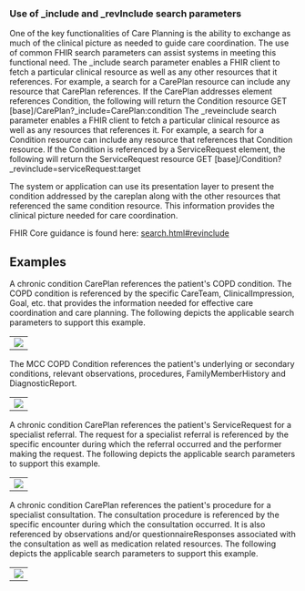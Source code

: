 ### Use of _include and _revInclude search parameters 

One of the key functionalities of Care Planning is the ability to exchange as much of the clinical picture as needed to guide care coordination. The use of common FHIR search parameters can assist systems in meeting this functional need. 
The _include search parameter enables a FHIR client to fetch a particular clinical resource as well as  any other resources that it references. For example, a search for a CarePlan resource can include any resource that CarePlan references. If the CarePlan addresses element references Condition, the following will return the Condition resource
GET [base]/CarePlan?_include=CarePlan:condition
The _reveinclude search parameter enables a FHIR client to fetch a particular clinical resource as well as any resources that references it. For example, a search for a Condition resource can include any resource that references that Condition resource. If the Condition is referenced by a ServiceRequest element, the following will return the ServiceRequest resource
GET [base]/Condition?_revinclude=serviceRequest:target
 
The system or application can use its presentation layer to present the condition addressed by the careplan along with the other resources that referenced the same condition resource. This information provides the clinical picture needed for care coordination.  

FHIR Core guidance is found here: [search.html#revinclude]({{site.data.fhir.path}}search.html#revinclude)

## Examples

A chronic condition CarePlan references the patient's COPD condition. The COPD condition is referenced by the specific CareTeam, ClinicalImpression, Goal, etc. that provides the information needed for effective care coordination and care planning. The following depicts the applicable search parameters to support this example.

<table><tr><td><img  src="includeRevinclude_example1.svg" /></td></tr></table>

The MCC COPD Condition references the patient's underlying or secondary conditions, relevant observations, procedures, FamilyMemberHistory and DiagnosticReport.

<table><tr><td><img  src="includeRevinclude_example2.svg" /></td></tr></table>

A chronic condition CarePlan references the patient's ServiceRequest for a specialist referral. The request for a specialist referral is referenced by the specific encounter during which the referral occurred and the performer making the request. The following depicts the applicable search parameters to support this example. 

<table><tr><td><img  src="includeRevinclude_example3.svg" /></td></tr></table>

A chronic condition CarePlan references the patient's procedure for a specialist consultation. The consultation procedure is referenced by the  specific encounter during which the consultation occurred. It is also referenced by  observations and/or questionnaireResponses associated with the consultation as well as medication related resources. The following depicts the applicable search parameters to support this example. 

<table><tr><td><img  src="includeRevinclude_example4.svg" /></td></tr></table>